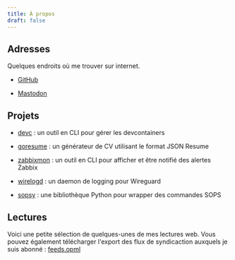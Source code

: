 ```yaml
---
title: À propos
draft: false
---
```

## Adresses

Quelques endroits où me trouver sur internet.

*   [GitHub](https://github.com/nikaro)
    
*   [Mastodon](https://indieweb.social/@nikaro)
    

## Projets

*   [devc](https://github.com/nikaro/devc/) : un outil en CLI pour gérer les devcontainers
    
*   [goresume](https://github.com/nikaro/goresume/) : un générateur de CV utilisant le format JSON Resume
    
*   [zabbixmon](https://github.com/nikaro/zabbixmon/) : un outil en CLI pour afficher et être notifié des alertes Zabbix
    
*   [wirelogd](https://github.com/nikaro/wirelogd/) : un daemon de logging pour Wireguard
    
*   [sopsy](https://github.com/nikaro/sopsy) : une bibliothèque Python pour wrapper des commandes SOPS
    

## Lectures

Voici une petite sélection de quelques-unes de mes lectures web. Vous pouvez également télécharger l'export des flux de syndicaction auxquels je suis abonné : [feeds.opml](/feeds.opml)